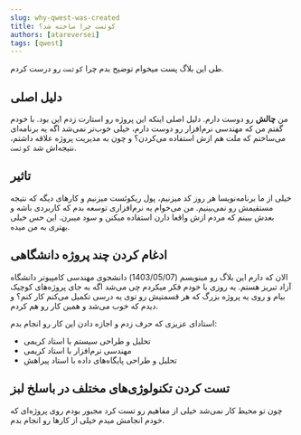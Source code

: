 ```yaml
---
slug: why-qwest-was-created
title: کوئست چرا ساخته شد؟
authors: [atareversei]
tags: [qwest]
---
```


طی این بلاگ پست میخوام توضیح بدم چرا `کوئست` رو درست کردم.

<!--truncate-->

## دلیل اصلی

من **چالش** رو دوست دارم.
دلیل اصلی اینکه این پروژه رو استارت زدم این بود. با خودم گفتم من که مهندسی نرم‌افزار رو دوست دارم، خیلی خوب‌تر نمی‌شد اگه یه برنامه‌ای می‌ساختم که ملت هم ازش استفاده می‌کردن؟ و چون به مدیریت پروژه علاقه داشتم، نتیجه‌اش شد `کوئست`.

## تاثیر

خیلی از ما برنامه‌نویسا هر روز کد میزنیم، پول ریکو‌ئست میزنیم و کارهای دیگه که نتیجه مستقیمش رو نمی‌بینیم.
من می‌خوام یه نرم‌افزاری توسعه بدم که کاربردی باشه و بعدش ببینم که مردم ازش واقعا دارن استفاده میکنن و سود میبرن. این حس خیلی بهتری به من میده.

## ادغام کردن چند پروژه دانشگاهی

الان که دارم این بلاگ رو مینویسم (1403/05/07) دانشجوی مهندسی کامپیوتر دانشگاه آزاد تبریز هستم. یه روزی با خودم فکر میکردم چی می‌شد اگه به جای پروژه‌های کوچیک بیام و روی یه پروژه بزرگ که هر قسمتیش رو توی یه درسی تکمیل می‌کنم کار کنم؟ و دیدم که خوب می‌شد و همین کار رو هم کردم.

استادای عزیزی که حرف زدم و اجازه دادن این کار رو انجام بدم:

- تحلیل و طراحی سیستم با استاد کریمی
- مهندسی نرم‌افزار با استاد کریمی
- تحلیل و طراحی پایگاه‌های داده با استاد پیراهش

## تست کردن تکنولوژی‌های مختلف در باسلخ لبز

چون تو محیط کار نمی‌شد خیلی از مفاهیم رو تست کرد مجبور بودم روی پروژه‌ای که خودم انجامش میدم خیلی از کارها رو انجام بدم.
